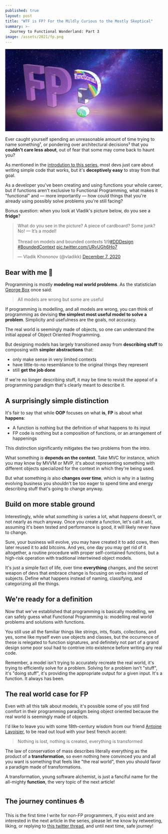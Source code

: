 ```yaml
---
published: true
layout: post
title: "WTF is FP? For the Mildly Curious to the Mostly Skeptical"
summary: >-
  Journey to Functional Wonderland: Part 3
image: /assets/2021/fp.png
---
```


![splash](/assets/2021/fp.png)

Ever caught yourself spending an unreasonable amount of time trying to name something¹, or pondering over architectural decisions² that you **couldn't care less about**, out of fear that some may come back to haunt you?

As mentioned in the [introdution to this series](https://impure.fun/fun/2021/02/16/journey-to-functional-wonderland/), most devs just care about writing simple code that works, but it's **deceptively easy** to stray from that goal.

As a developer you've been creating and using functions your whole career, but if functions aren't exclusive to Functional Programming, what makes it "functional" and — more importantly — how could things that you're already using possibly solve problems you're still facing?

Bonus question: when you look at Vladik's picture below, do you see a **fridge**?

<blockquote class="twitter-tweet" data-theme="dark"><p lang="en" dir="ltr">What do you see in the picture? A piece of cardboard? Some junk? No! — It’s a model!<br><br>Thread on models and bounded contexts 1/9<a href="https://twitter.com/hashtag/DDDesign?src=hash&amp;ref_src=twsrc%5Etfw">#DDDesign</a> <a href="https://twitter.com/hashtag/BoundedContext?src=hash&amp;ref_src=twsrc%5Etfw">#BoundedContext</a> <a href="https://t.co/URvUGh6Ho7">pic.twitter.com/URvUGh6Ho7</a></p>&mdash; Vladik Khononov (@vladikk) <a href="https://twitter.com/vladikk/status/1335947978482339841?ref_src=twsrc%5Etfw">December 7, 2020</a></blockquote> <script async src="https://platform.twitter.com/widgets.js" charset="utf-8"></script>

## Bear with me 🙏

Programming is mostly **modeling real world problems**. As the statistician [George Box](https://en.wikipedia.org/wiki/George_E._P._Box) once said:

> All models are wrong but some are useful

If programming is modelling, and all models are wrong, you can think of programming as devising **the simplest most useful model to solve a problem**. Simplicity and usefulness are the goals, not accuracy.

The real world is seemingly made of objects, so one can understand the initial appeal of Object Oriented Programming. 

But designing models has largely transitioned away from **describing stuff** to composing with **simpler abstractions** that:

- only make sense in very limited contexts
- have little-to-no resemblance to the original things they represent
- still **get the job done**

If we're no longer describing stuff, it may be time to revisit the appeal of a programming paradigm that's clearly meant to describe it.

## A surprisingly simple distinction

It's fair to say that while **OOP** focuses on what **is**, **FP** is about what **happens**:

- A function is nothing but the definition of what happens to its input
- FP code is nothing but a composition of functions, or an arrangement of happenings

This distinction significantly mitigates the two problems from the intro.

What something *is* **depends on the context**. Take MVC for instance, which you may know by MVVM or MVP, it's about representing something with different objects specialized for the context in which they're being used.

But what something *is* also **changes over time**, which is why in a lasting evolving business you shouldn't be too eager to spend time and energy describing stuff that's going to change anyway.

## Build on more stable ground

Interestingly, while what *something is* varies a lot, what *happens* doesn't, or not nearly as much anyway. Once you create a function, let's call it `add`, assuming it's been tested and performance is good, it will likely never have to change.

Sure, your business will evolve, you may have created it to add cows, then later reused it to add bitcoins. And yes, one day you may get rid of it altogether, a routine procedure with proper self-contained functions, but a high-risk operation with traditional intertwined object models.

It's just a simple fact of life, over time **everything** changes, and the secret weapon of devs that embrace change is focusing on verbs instead of subjects. Define what happens instead of naming, classifying, and categorizing all the things.

## We're ready for a definition

Now that we've established that programming is basically modelling, we can safely guess what Functional Programming is: modelling real world problems and solutions with functions.

You still use all the familiar things like strings, ints, floats, collections, and yes, some like myself even use objects and classes, but the occurrence of these is relegated to function signatures, and definitely not part of a grand design some poor soul had to contrive into existence before writing any real code.

Remember, a model isn't trying to accurately recreate the real world, it's trying to efficiently solve for a problem. Solving for a problem isn't "stuff", it's "doing stuff", it's providing the appropriate output for a given input. It's a function. It always has been.

## The real world case for FP

Even with all this talk about models, it's possible some of you still find comfort in their programming paradigm being object oriented because the real world is seemingly made of objects.

I'd like to leave you with some 18th-century wisdom from our friend [Antoine Lavoisier](https://en.wikipedia.org/wiki/Antoine_Lavoisier), to be read out loud with your best french accent:

> Nothing is lost, nothing is created, everything is transformed

The law of conservation of mass describes literally everything as the product of a **transformation**, so even nothing here convinced you and all you want is something that feels like "the real world", then you should favor a paradigm made of transformations.

A transformation, young software alchemist, is just a fanciful name for the all-mighty **function**, the very topic of the next article!

## The journey continues ⛵

This is the first time I write for non-FP programmers, if you exist and are interested in the next article in the series, please let me know by retweeting, liking, or replying to [this twitter thread](https://twitter.com/luwvis/status/1367410901863837700), and until next time, safe journey!